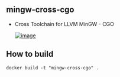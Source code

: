 mingw-cross-cgo
------

* Cross Toolchain for LLVM MinGW - CGO

  [![image][LLVM_MinGW_CGO]](https://hub.docker.com/r/valord577/mingw-cross-cgo/tags)  

How to build 
------

```shell
docker build -t "mingw-cross-cgo" .
```

[LLVM_MinGW_CGO]: https://img.shields.io/badge/Image%20Version-LLVM%20%26%20MinGW%20%26%20CGO-blue
